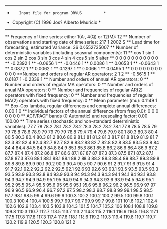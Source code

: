 ************************************************
*        Input file for program DRVUS          *
* Copyright (C) 1996 Jos? Alberto Mauricio     *
************************************************

** Frequency of time series: either 1(A), 4(Q) or 12(M):
12
** Number of observations and starting date of time series:
217  1 2002  S
** Lead time for forecasting, estimated Variance:
36 0.0552735007
** Number of deterministic variables (including seasonal components):
11
**
cos 1
sin 1
cos 2
sin 2
cos 3
sin 3
cos 4
sin 4
cos 5
sin 5
alter
**
0 0 0 0 0 0 0 0 0 0 0 
**
-0.2392  1
**
-0.0656  1
**
-0.0446  1
**
0.0086  1
**
0.0653  1
**
-0.0643  1
**
0.0872  1
**
0.0062  1
**
0.1297  1
**
0.0066  1
**
0.0495  1
**
0 0 0 0 0 0 0 0 0 0 0 
**Number and orders of regular AR operators:
2 1 2
**
-0.5615 1
**
0.6187 1
-0.2339 1
** Number and orders of annual AR operators:
0
** Number and orders of regular MA operators:
0
** Number and orders of anual MA operators:
0
** Number and frequencies of regular AR(2) operators with fixed frequency:
0
** Number and frequencies of regular MA(2) operators with fixed frequency:
0
** Mean parameter (mu):
0.1149 1
** Box-Cox lambda, regular differences and complete annual differences:
0.00 1 0
** Individual factors of the annual difference (from freq 0.0): 
 0 0 0 0 0 0 0
** ACF/PACF bands (0 Automatic) and reescaling factor: 
 0.00 100.00
** Time series (stochastic and non-standard deterministic variables): 
77.7
78
78.2
78.1
78.2
78.2
78.3
78.2
78.2
78.1
77.8
78.5
78.5
79
79
78.8
78.6
78.9
79
79
79
79
78.8
79.4
79.4
79.6
79.9
80.1
80.3
80.3
80.4
80.5
80.3
80.4
80.3
81.2
80.6
80.9
81.3
81
81.2
81.3
81.7
81.8
81.9
81.9
81.7
82.3
82
82.4
82.4
82.7
82.7
82.9
83.2
83
82.7
82.8
82.8
83.5
83.5
83.8
84
84.4
84.4
84.5
84.9
84.8
84.9
85.1
85.6
86.1
85.8
86.2
86.6
86.4
86.9
87.2
87.7
87.4
87.4
87.2
86.8
87
86.6
87.1
87
87
87
87.3
87.3
87.5
87.1
87.2
87.1
87.8
87.3
87.6
88.1
88.1
88.1
88.1
88.2
88.3
88.2
88.3
88.4
89
88.7
89.3
89.8
89.8
89.8
89.9
90.1
90.2
90.3
90.4
90.5
90.7
90.6
91.2
91.7
91.6
91.5
91.4
91.7
92.1
92.2
92.2
92.2
92.5
92.1
92.6
93
92.6
93
93.1
93.5
93.5
93.5
93.3
93.5
93.9
93.3
93.8
94
93.9
93.8
94
94.3
94.3
94.3
94.1
94.1
94
93.1
93.8
94.3
94.7
94.9
94.9
95.1
95
94.9
94.9
94.3
94.3
93.6
93.9
94.5
94.6
95.1
95.2
95.5
95.4
95.5
95.6
95
95.6
95.1
95.6
95.8
96.2
96.2
96.5
96.9
97
97
96.9
96.5
96.9
96.4
96.7
97.2
97.5
98.2
98.3
98.7
98.8
99
99.1
98.5
98.5
97.7
98.1
98.5
99.4
99.6
99.9
100.3
100.2
100.2
100.2
99.5
100
99.8
100.1
100.3
100.4
100.4
100.5
99.7
99.7
99.7
99.9
99.7
99.8
101
101.6
102.1
102.4
102.6
102.9
103.4
103.5
103.8
104.3
104.5
104.7
105.2
106
108.1
108.8
109.8
109.8
110.3
110.7
112.7
113.5
113.7
113.2
114.3
115.2
116.1
116.6
116.5
116.8
117.1
117.5
117.8
117.8
117.3
117.4
117.6
118.1
118.6
119.2
119.3
119.4
119.8
119.7
119.7
120.2
119.9
120.5
120.3
120.8
121.2
 
